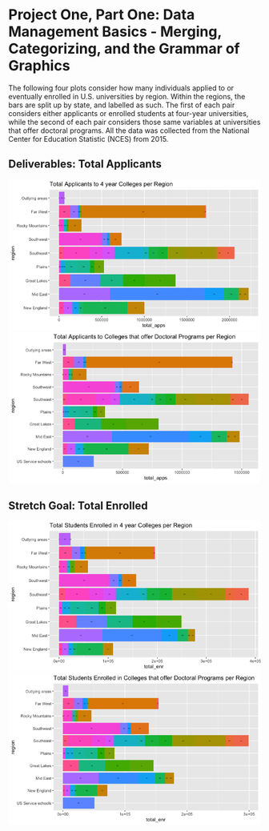 # Project One, Part One: Data Management Basics - Merging, Categorizing, and the Grammar of Graphics
The following four plots consider how many individuals applied to or eventually enrolled in U.S. universities by region. Within the regions, the bars are split up by state, and labelled as such. The first of each pair considers either applicants or enrolled students at four-year universities, while the second of each pair considers those same variables at universities that offer doctoral programs. All the data was collected from the National Center for Education Statistic (NCES) from 2015.

## Deliverables: Total Applicants
![](app_4.png)<br/>
![](app_doc.png)<br/>

## Stretch Goal: Total Enrolled
![](enr_4.png)<br/>
![](enr_doc.png)<br/>
